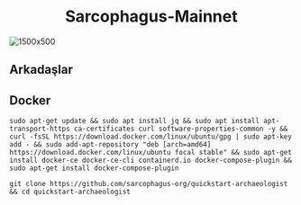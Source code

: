 <h1 align="center"> Sarcophagus-Mainnet </h1>

![1500x500](https://github.com/0xSocrates/Testnet-Rehberler/assets/108215275/166f6a97-37c4-4b04-b28c-da54d40eb0aa)

## Arkadaşlar 


## Docker 
```
sudo apt-get update && sudo apt install jq && sudo apt install apt-transport-https ca-certificates curl software-properties-common -y && curl -fsSL https://download.docker.com/linux/ubuntu/gpg | sudo apt-key add - && sudo add-apt-repository "deb [arch=amd64] https://download.docker.com/linux/ubuntu focal stable" && sudo apt-get install docker-ce docker-ce-cli containerd.io docker-compose-plugin && sudo apt-get install docker-compose-plugin
```

```
git clone https://github.com/sarcophagus-org/quickstart-archaeologist && cd quickstart-archaeologist
```
